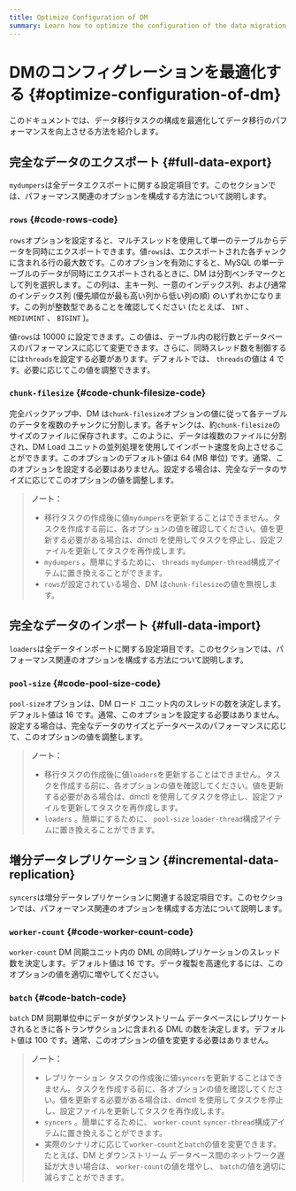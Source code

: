 ```yaml
---
title: Optimize Configuration of DM
summary: Learn how to optimize the configuration of the data migration task to improve the performance of data migration.
---
```


# DMのコンフィグレーションを最適化する {#optimize-configuration-of-dm}

このドキュメントでは、データ移行タスクの構成を最適化してデータ移行のパフォーマンスを向上させる方法を紹介します。

## 完全なデータのエクスポート {#full-data-export}

`mydumpers`は全データエクスポートに関する設定項目です。このセクションでは、パフォーマンス関連のオプションを構成する方法について説明します。

### <code>rows</code> {#code-rows-code}

`rows`オプションを設定すると、マルチスレッドを使用して単一のテーブルからデータを同時にエクスポートできます。値`rows`は、エクスポートされた各チャンクに含まれる行の最大数です。このオプションを有効にすると、MySQL の単一テーブルのデータが同時にエクスポートされるときに、DM は分割ベンチマークとして列を選択します。この列は、主キー列、一意のインデックス列、および通常のインデックス列 (優先順位が最も高い列から低い列の順) のいずれかになります。この列が整数型であることを確認してください (たとえば、 `INT` 、 `MEDIUMINT` 、 `BIGINT` )。

値`rows`は 10000 に設定できます。この値は、テーブル内の総行数とデータベースのパフォーマンスに応じて変更できます。さらに、同時スレッド数を制御するには`threads`を設定する必要があります。デフォルトでは、 `threads`の値は 4 です。必要に応じてこの値を調整できます。

### <code>chunk-filesize</code> {#code-chunk-filesize-code}

完全バックアップ中、DM は`chunk-filesize`オプションの値に従って各テーブルのデータを複数のチャンクに分割します。各チャンクは、約`chunk-filesize`のサイズのファイルに保存されます。このように、データは複数のファイルに分割され、DM Load ユニットの並列処理を使用してインポート速度を向上させることができます。このオプションのデフォルト値は 64 (MB 単位) です。通常、このオプションを設定する必要はありません。設定する場合は、完全なデータのサイズに応じてこのオプションの値を調整します。

> **ノート：**
>
> -   移行タスクの作成後に値`mydumpers`を更新することはできません。タスクを作成する前に、各オプションの値を確認してください。値を更新する必要がある場合は、dmctl を使用してタスクを停止し、設定ファイルを更新してタスクを再作成します。
> -   `mydumpers` 。簡単にするために、 `threads` `mydumper-thread`構成アイテムに置き換えることができます。
> -   `rows`が設定されている場合、DM は`chunk-filesize`の値を無視します。

## 完全なデータのインポート {#full-data-import}

`loaders`は全データインポートに関する設定項目です。このセクションでは、パフォーマンス関連のオプションを構成する方法について説明します。

### <code>pool-size</code> {#code-pool-size-code}

`pool-size`オプションは、DM ロード ユニット内のスレッドの数を決定します。デフォルト値は 16 です。通常、このオプションを設定する必要はありません。設定する場合は、完全なデータのサイズとデータベースのパフォーマンスに応じて、このオプションの値を調整します。

> **ノート：**
>
> -   移行タスクの作成後に値`loaders`を更新することはできません。タスクを作成する前に、各オプションの値を確認してください。値を更新する必要がある場合は、dmctl を使用してタスクを停止し、設定ファイルを更新してタスクを再作成します。
> -   `loaders` 。簡単にするために、 `pool-size` `loader-thread`構成アイテムに置き換えることができます。

## 増分データレプリケーション {#incremental-data-replication}

`syncers`は増分データレプリケーションに関連する設定項目です。このセクションでは、パフォーマンス関連のオプションを構成する方法について説明します。

### <code>worker-count</code> {#code-worker-count-code}

`worker-count` DM 同期ユニット内の DML の同時レプリケーションのスレッド数を決定します。デフォルト値は 16 です。データ複製を高速化するには、このオプションの値を適切に増やしてください。

### <code>batch</code> {#code-batch-code}

`batch` DM 同期単位中にデータがダウンストリーム データベースにレプリケートされるときに各トランザクションに含まれる DML の数を決定します。デフォルト値は 100 です。通常、このオプションの値を変更する必要はありません。

> **ノート：**
>
> -   レプリケーション タスクの作成後に値`syncers`を更新することはできません。タスクを作成する前に、各オプションの値を確認してください。値を更新する必要がある場合は、dmctl を使用してタスクを停止し、設定ファイルを更新してタスクを再作成します。
> -   `syncers` 。簡単にするために、 `worker-count` `syncer-thread`構成アイテムに置き換えることができます。
> -   実際のシナリオに応じて`worker-count`と`batch`の値を変更できます。たとえば、DM とダウンストリーム データベース間のネットワーク遅延が大きい場合は、 `worker-count`の値を増やし、 `batch`の値を適切に減らすことができます。
